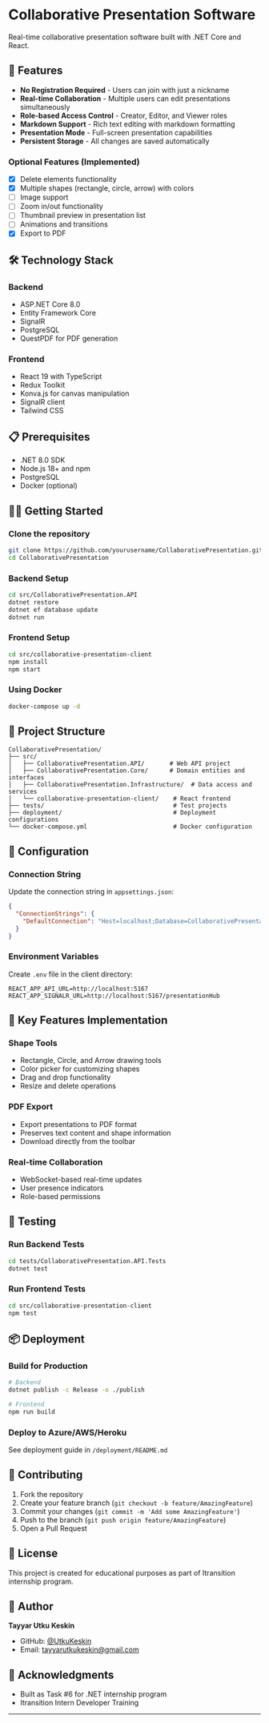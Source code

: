 # Collaborative Presentation Software

Real-time collaborative presentation software built with .NET Core and React.

## 🚀 Features

- **No Registration Required** - Users can join with just a nickname
- **Real-time Collaboration** - Multiple users can edit presentations simultaneously
- **Role-based Access Control** - Creator, Editor, and Viewer roles
- **Markdown Support** - Rich text editing with markdown formatting
- **Presentation Mode** - Full-screen presentation capabilities
- **Persistent Storage** - All changes are saved automatically

### Optional Features (Implemented)
- [x] Delete elements functionality
- [x] Multiple shapes (rectangle, circle, arrow) with colors
- [ ] Image support
- [ ] Zoom in/out functionality
- [ ] Thumbnail preview in presentation list
- [ ] Animations and transitions
- [x] Export to PDF

## 🛠️ Technology Stack

### Backend
- ASP.NET Core 8.0
- Entity Framework Core
- SignalR
- PostgreSQL
- QuestPDF for PDF generation

### Frontend
- React 19 with TypeScript
- Redux Toolkit
- Konva.js for canvas manipulation
- SignalR client
- Tailwind CSS

## 📋 Prerequisites

- .NET 8.0 SDK
- Node.js 18+ and npm
- PostgreSQL
- Docker (optional)

## 🏃‍♂️ Getting Started

### Clone the repository
```bash
git clone https://github.com/yourusername/CollaborativePresentation.git
cd CollaborativePresentation
```

### Backend Setup
```bash
cd src/CollaborativePresentation.API
dotnet restore
dotnet ef database update
dotnet run
```

### Frontend Setup
```bash
cd src/collaborative-presentation-client
npm install
npm start
```

### Using Docker
```bash
docker-compose up -d
```

## 📁 Project Structure

```
CollaborativePresentation/
├── src/
│   ├── CollaborativePresentation.API/       # Web API project
│   ├── CollaborativePresentation.Core/      # Domain entities and interfaces
│   ├── CollaborativePresentation.Infrastructure/  # Data access and services
│   └── collaborative-presentation-client/    # React frontend
├── tests/                                    # Test projects
├── deployment/                               # Deployment configurations
└── docker-compose.yml                        # Docker configuration
```

## 🔧 Configuration

### Connection String
Update the connection string in `appsettings.json`:
```json
{
  "ConnectionStrings": {
    "DefaultConnection": "Host=localhost;Database=CollaborativePresentationDb;Username=postgres;Password=postgres123"
  }
}
```

### Environment Variables
Create `.env` file in the client directory:
```
REACT_APP_API_URL=http://localhost:5167
REACT_APP_SIGNALR_URL=http://localhost:5167/presentationHub
```

## 🎨 Key Features Implementation

### Shape Tools
- Rectangle, Circle, and Arrow drawing tools
- Color picker for customizing shapes
- Drag and drop functionality
- Resize and delete operations

### PDF Export
- Export presentations to PDF format
- Preserves text content and shape information
- Download directly from the toolbar

### Real-time Collaboration
- WebSocket-based real-time updates
- User presence indicators
- Role-based permissions

## 🧪 Testing

### Run Backend Tests
```bash
cd tests/CollaborativePresentation.API.Tests
dotnet test
```

### Run Frontend Tests
```bash
cd src/collaborative-presentation-client
npm test
```

## 📦 Deployment

### Build for Production
```bash
# Backend
dotnet publish -c Release -o ./publish

# Frontend
npm run build
```

### Deploy to Azure/AWS/Heroku
See deployment guide in `/deployment/README.md`

## 🤝 Contributing

1. Fork the repository
2. Create your feature branch (`git checkout -b feature/AmazingFeature`)
3. Commit your changes (`git commit -m 'Add some AmazingFeature'`)
4. Push to the branch (`git push origin feature/AmazingFeature`)
5. Open a Pull Request

## 📝 License

This project is created for educational purposes as part of Itransition internship program.

## 👤 Author

**Tayyar Utku Keskin**
- GitHub: [@UtkuKeskin](https://github.com/yourusername/CollaborativePresentation)
- Email: tayyarutkukeskin@gmail.com

## 🙏 Acknowledgments

- Built as Task #6 for .NET internship program
- Itransition Intern Developer Training

---